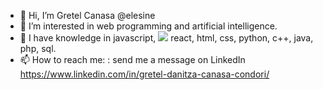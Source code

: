 - 👋 Hi, I’m Gretel Canasa @elesine 
- 👀 I’m interested in web programming and artificial intelligence.  
- 🌱 I have knowledge in javascript, <img src="https://img.shields.io/badge/React-20232A?style=for-the-badge&logo=react&logoColor=61DAFB"/> react, html, css, python, c++, java, php, sql.
- 📫 How to reach me: : send me a message on LinkedIn https://www.linkedin.com/in/gretel-danitza-canasa-condori/

